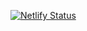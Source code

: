 [![Netlify Status](https://api.netlify.com/api/v1/badges/1ae4fb03-4ecd-414c-8f52-e9221011742c/deploy-status)](https://app.netlify.com/sites/elegant-pithivier-4c664e/deploys)
